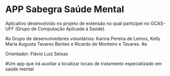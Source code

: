 # APP Sabegra Saúde Mental
Aplicativo desenvolvido no projeto de extensão no qual participei no GCAS-UFF (Grupo de Computação Aplicada à Saúde).

#a
Grupo de desenvolvedores voluntários: Karina Pereira de Lemos, Kelly Maria Augusta Tavares Bentes e Ricardo de Monteiro e Tavares.
#a

Orientador: Flávio Luiz Seixas

#Um app que irá auxiliar a localizar locais de tratamento especializado em saúde mental
